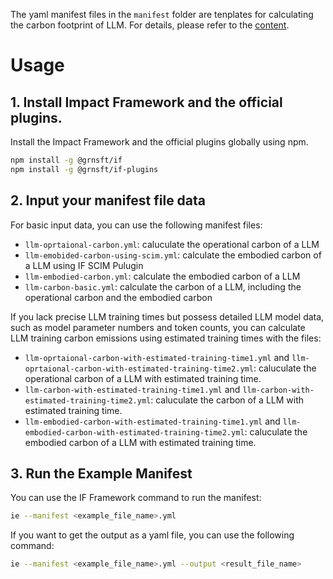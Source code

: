 The yaml manifest files in the `manifest` folder are tenplates for calculating the carbon footprint of LLM.
For details, please refer to the [content](https://github.com/Jjing-Liang/LLMCarbon--/blob/main/content.md).


# Usage
## 1. Install Impact Framework and the official plugins.
Install the Impact Framework and the official plugins globally using npm.
```bash
npm install -g @grnsft/if
npm install -g @grnsft/if-plugins
```

## 2. Input your manifest file data
For basic input data, you can use the following manifest files:
- `llm-oprtaional-carbon.yml`: caluculate the operational carbon of a LLM
- `llm-emobided-carbon-using-scim.yml`: calculate the embodied carbon of a LLM using IF SCIM Pulugin
- `llm-embodied-carbon.yml`: calculate the embodied carbon of a LLM
- `llm-carbon-basic.yml`: calculate the carbon of a LLM, including the operational carbon and the embodied carbon                                

If you lack precise LLM training times but possess detailed LLM model data, such as model parameter numbers and token counts, you can calculate LLM training carbon emissions using estimated training times with the files:
- `llm-oprtaional-carbon-with-estimated-training-time1.yml` and `llm-oprtaional-carbon-with-estimated-training-time2.yml`: caluculate the operational carbon of a LLM with estimated training time.
- `llm-carbon-with-estimated-training-time1.yml` and `llm-carbon-with-estimated-training-time2.yml`: caluculate the carbon of a LLM with estimated training time.
- `llm-embodied-carbon-with-estimated-training-time1.yml` and `llm-embodied-carbon-with-estimated-training-time2.yml`: caluculate the embodied carbon of a LLM with estimated training time.

## 3. Run the Example Manifest
You can use the IF Framework command to run the manifest:
```bash
ie --manifest <example_file_name>.yml 
```
If you want to get the output as a yaml file, you can use the following command:
```bash
ie --manifest <example_file_name>.yml --output <result_file_name>
```